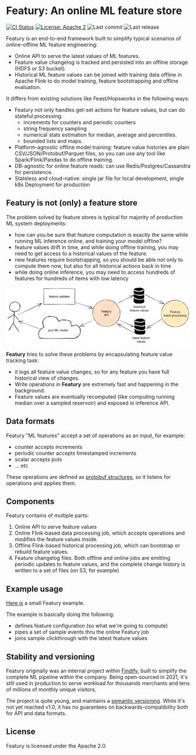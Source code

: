 # Featury: An online ML feature store
[![CI Status](https://github.com/findify/featury/workflows/CI/badge.svg)](https://github.com/findify/featury/actions)
[![License: Apache 2](https://img.shields.io/badge/License-Apache2-green.svg)](https://opensource.org/licenses/Apache-2.0)
![Last commit](https://img.shields.io/github/last-commit/findify/featury)
![Last release](https://img.shields.io/github/release/findify/featury)

Featury is an end-to-end framework built to simplify typical scenarios of online-offline ML feature engineering:
* Online API to serve the latest values of ML features.
* Feature value changelog is tracked and persisted into an offline storage (HDFS or S3 bucket).
* Historical ML feature values can be joined with training data offline in Apache Flink to do model training,
  feature bootstrapping and offline evaluation.

It differs from existing solutions like Feast/Hopsworks in the following ways:
* Featury not only handles get-set actions for feature values, but can do stateful processing:
  * increments for counters and periodic counters
  * string frequency sampling
  * numerical stats estimation for median, average and percentiles.
  * bounded lists and maps.
* Platform-agnostic offline model training: feature value histories are plain CSV/JSON/Protobuf/Parquet
  files, so you can use any tool like Spark/Flink/Pandas to do offline training.
* DB-agnostic for online feature reads: can use Redis/Postgres/Cassandra for persistence.
* Stateless and cloud-native: single jar file for local development, single k8s Deployment for production


## Featury is not (only) a feature store

The problem solved by feature stores is typical for majority of production ML system deployments:
* how can you be sure that feature computation is exactly the same while running ML inference online, 
  and training your model offline?
* feature values drift in time, and while doing offline training, you may need to get access to a historical
  values of the feature.
* new features require bootstrapping, so you should be able not only to compute them now, but also for all historical
  actions back in time
* while doing online inference, you may need to access hundreds of features for hundreds of items with low latency

![Data flow](docs/img/data_flow.svg)

**Featury** tries to solve these problems by encapsulating feature value tracking task:
* it logs all feature value changes, so for any feature you have full historical view of changes.
* Write operations in **Featury** are extremely fast and happening in the background.
* Feature values are eventually recomputed (like computing running median over a sampled reservoir) and exposed
  in inference API.

## Data formats

Featury "ML features" accept a set of operations as an input, for example:
* counter accepts increments
* periodic counter accepts timestamped increments
* scalar accepts puts
* ... etc

These operations are defined as [protobuf structures](https://github.com/findify/featury/blob/master/core/src/main/protobuf/featury.proto),
 so it listens for operations and applies them.

## Components

Featury contains of multiple parts:
1. Online API to serve feature values
2. Online Flink-based data processing job, which accepts operations and modifies the feature values inside.
3. Offline Flink-based historical processing job, which can bootstrap or rebuild feature values.
4. Feature changelog files. Both offline and online jobs are emitting periodic updates to feature values, and the
 complete change history is written to a set of files (on S3, for example)

## Example usage

[Here is](https://github.com/findify/featury/blob/master/examples/src/main/scala/io/findify/featury/example) a small Featury example.

The example is basically doing the following:
* defines feature configuration (so what we're going to compute)
* pipes a set of sample events thru the online Featury job
* joins sample clickthrough with the latest feature values

## Stability and versioning

Featury originally was an internal project within [Findify](http://findify.io), built to simplify the complete ML 
pipeline within the company. Being open-sourced in 2021, it's still used in production to serve workload for 
thousands merchants and tens of millions of monthly unique visitors.

The project is quite young, and maintains a [semantic versioning](https://semver.org/). 
While it's not yet reached v1.0, it has no guarantees on backwards-compatibility both for API and data formats.
  
## License

Featury is licensed under the Apache 2.0.